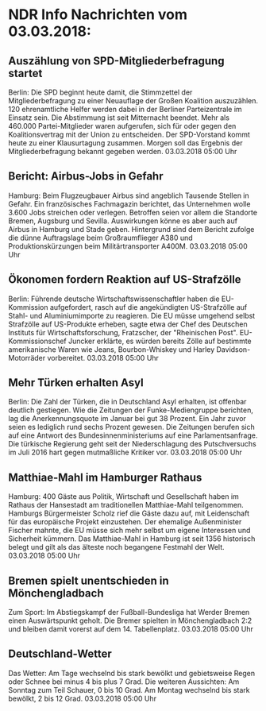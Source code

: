 # NDR Info Nachrichten vom 03.03.2018:


## Auszählung von SPD-Mitgliederbefragung startet
Berlin: Die SPD beginnt heute damit, die Stimmzettel der Mitgliederbefragung zu einer Neuauflage der Großen Koalition auszuzählen. 120 ehrenamtliche Helfer werden dabei in der Berliner Parteizentrale im Einsatz sein. Die Abstimmung ist seit Mitternacht beendet. Mehr als 460.000 Partei-Mitglieder waren aufgerufen, sich für oder gegen den Koalitionsvertrag mit der Union zu entscheiden. Der SPD-Vorstand kommt heute zu einer Klausurtagung zusammen. Morgen soll das Ergebnis der Mitgliederbefragung bekannt gegeben werden. 03.03.2018 05:00 Uhr 

## Bericht: Airbus-Jobs in Gefahr
Hamburg:	Beim Flugzeugbauer Airbus sind angeblich Tausende Stellen in Gefahr. Ein französisches Fachmagazin berichtet, das Unternehmen wolle 3.600 Jobs streichen oder verlegen. Betroffen seien vor allem die Standorte Bremen, Augsburg und Sevilla. Auswirkungen könne es aber auch auf Airbus in Hamburg und Stade geben. Hintergrund sind dem Bericht zufolge die dünne Auftragslage beim Großraumflieger A380 und Produktionskürzungen beim Militärtransporter A400M. 03.03.2018 05:00 Uhr 

## Ökonomen fordern Reaktion auf US-Strafzölle
Berlin: Führende deutsche Wirtschaftswissenschaftler haben die EU-Kommission aufgefordert, rasch auf die angekündigten US-Strafzölle auf Stahl- und Aluminiumimporte zu reagieren. Die EU müsse umgehend selbst Strafzölle auf US-Produkte erheben, sagte etwa der Chef des Deutschen Instituts für Wirtschaftsforschung, Fratzscher, der "Rheinischen Post". EU-Kommissionschef Juncker erklärte, es würden bereits Zölle auf bestimmte amerikanische Waren wie Jeans, Bourbon-Whiskey und Harley Davidson-Motorräder vorbereitet. 03.03.2018 05:00 Uhr 

## Mehr Türken erhalten Asyl
Berlin: Die Zahl der Türken, die in Deutschland Asyl erhalten, ist offenbar deutlich gestiegen. Wie die Zeitungen der Funke-Mediengruppe berichten, lag die Anerkennungsquote im Januar bei gut 38 Prozent. Ein Jahr zuvor seien es lediglich rund sechs Prozent gewesen. Die Zeitungen berufen sich auf eine Antwort des Bundesinnenministeriums auf eine Parlamentsanfrage. Die türkische Regierung geht seit der Niederschlagung des Putschversuchs im Juli 2016 hart gegen mutmaßliche Kritiker vor. 03.03.2018 05:00 Uhr 

## Matthiae-Mahl im Hamburger Rathaus
Hamburg:	400 Gäste aus Politik, Wirtschaft und Gesellschaft haben im Rathaus der Hansestadt am traditionellen Matthiae-Mahl teilgenommen. Hamburgs Bürgermeister Scholz rief die Gäste dazu auf, mit Leidenschaft für das europäische Projekt einzustehen. Der ehemalige Außenminister Fischer mahnte, die EU müsse sich mehr selbst um eigene Interessen und Sicherheit kümmern. Das Matthiae-Mahl in Hamburg ist seit 1356 historisch belegt und gilt als das älteste noch begangene Festmahl der Welt. 03.03.2018 05:00 Uhr 

## Bremen spielt unentschieden in Mönchengladbach
Zum Sport:	Im Abstiegskampf der Fußball-Bundesliga hat Werder Bremen einen Auswärtspunkt geholt. Die Bremer spielten in Mönchengladbach 2:2 und bleiben damit vorerst auf dem 14. Tabellenplatz. 03.03.2018 05:00 Uhr 

## Deutschland-Wetter
Das Wetter: Am Tage wechselnd bis stark bewölkt und gebietsweise Regen oder Schnee bei minus 4 bis plus 7 Grad. Die weiteren Aussichten: Am Sonntag zum Teil Schauer, 0 bis 10 Grad. Am Montag wechselnd bis stark bewölkt, 2 bis 12 Grad. 03.03.2018 05:00 Uhr 
